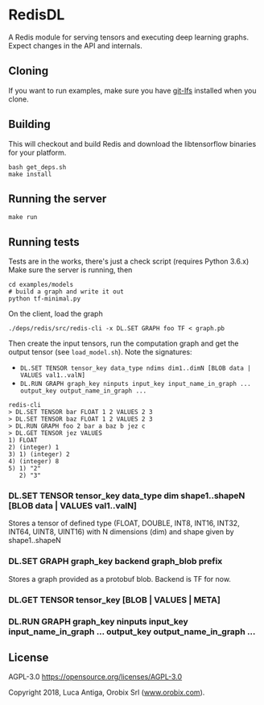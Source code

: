 # RedisDL

A Redis module for serving tensors and executing deep learning graphs.
Expect changes in the API and internals.

## Cloning
If you want to run examples, make sure you have [git-lfs](https://git-lfs.github.com) installed when you clone.

## Building
This will checkout and build Redis and download the libtensorflow binaries for your platform.
```
bash get_deps.sh
make install
```

## Running the server
```
make run
```

## Running tests
Tests are in the works, there's just a check script (requires Python 3.6.x)
Make sure the server is running, then
```
cd examples/models
# build a graph and write it out
python tf-minimal.py
```

On the client, load the graph
```
./deps/redis/src/redis-cli -x DL.SET GRAPH foo TF < graph.pb
```

Then create the input tensors, run the computation graph and get the output tensor (see `load_model.sh`). Note the signatures: 
* `DL.SET TENSOR tensor_key data_type ndims dim1..dimN [BLOB data | VALUES val1..valN]`
* `DL.RUN GRAPH graph_key ninputs input_key input_name_in_graph ... output_key output_name_in_graph ...`
```
redis-cli
> DL.SET TENSOR bar FLOAT 1 2 VALUES 2 3
> DL.SET TENSOR baz FLOAT 1 2 VALUES 2 3
> DL.RUN GRAPH foo 2 bar a baz b jez c
> DL.GET TENSOR jez VALUES
1) FLOAT
2) (integer) 1
3) 1) (integer) 2
4) (integer) 8
5) 1) "2"
   2) "3"
```

### DL.SET TENSOR tensor_key data_type dim shape1..shapeN [BLOB data | VALUES val1..valN]
Stores a tensor of defined type (FLOAT, DOUBLE, INT8, INT16, INT32, INT64, UINT8, UINT16) with N dimensions (dim) and shape given by shape1..shapeN

### DL.SET GRAPH graph_key backend graph_blob prefix
Stores a graph provided as a protobuf blob. Backend is TF for now.

### DL.GET TENSOR tensor_key [BLOB | VALUES | META]

### DL.RUN GRAPH graph_key ninputs input_key input_name_in_graph ... output_key output_name_in_graph ...


## License

AGPL-3.0 https://opensource.org/licenses/AGPL-3.0

Copyright 2018, Luca Antiga, Orobix Srl (www.orobix.com).
